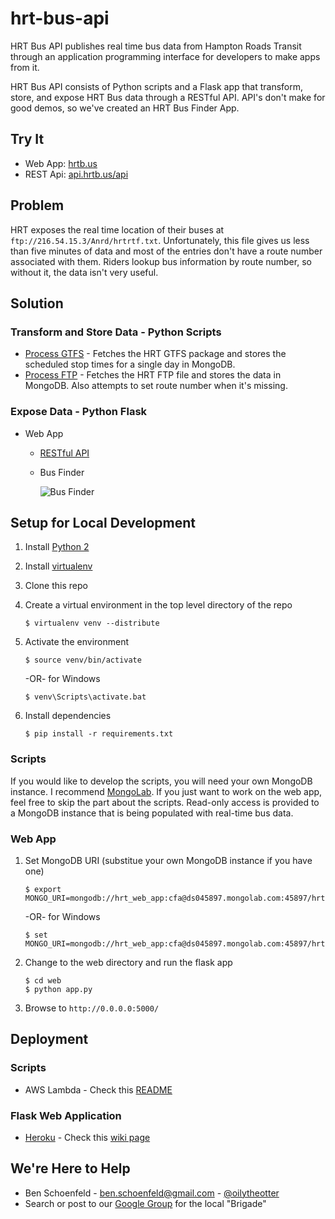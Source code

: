 # hrt-bus-api
HRT Bus API publishes real time bus data from Hampton Roads Transit through an application programming interface for developers to make apps from it.

HRT Bus API consists of Python scripts and a Flask app that transform, store, and expose HRT Bus data through a RESTful API. API's don't make for good demos, so we've created an HRT Bus Finder App.

## Try It
* Web App: [hrtb.us](http://hrtb.us)
* REST Api: [api.hrtb.us/api](http://api.hrtb.us/api/)

## Problem
HRT exposes the real time location of their buses at `ftp://216.54.15.3/Anrd/hrtrtf.txt`. Unfortunately, this file gives us less than five minutes of data and most of the entries don't have a route number associated with them. Riders lookup bus information by route number, so without it, the data isn't very useful.

## Solution

### Transform and Store Data - Python Scripts
* [Process GTFS](https://github.com/c4hrva/hrt-bus-api/tree/master/scripts/gtfs.py) - Fetches the HRT GTFS package and stores the scheduled stop times for a single day in MongoDB.
* [Process FTP](https://github.com/c4hrva/hrt-bus-api/tree/master/scripts/ftp.py) - Fetches the HRT FTP file and stores the data in MongoDB. Also attempts to set route number when it's missing.

### Expose Data - Python Flask
* Web App
    * [RESTful API](https://github.com/c4hrva/hrt-bus-api/wiki/RESTful-API)
    * Bus Finder
    
      ![Bus Finder](https://raw.github.com/bschoenfeld/hrt-bus-api/master/screenshot.png "Bus Finder")

## Setup for Local Development

1. Install [Python 2](http://wiki.python.org/moin/BeginnersGuide/Download)
2. Install [virtualenv](https://pypi.python.org/pypi/virtualenv)
3. Clone this repo
4. Create a virtual environment in the top level directory of the repo

    ```
    $ virtualenv venv --distribute
    ```
    
5. Activate the environment

    ```
    $ source venv/bin/activate
    ```
    -OR-  for Windows
    ```
    $ venv\Scripts\activate.bat
    ```    
    
6. Install dependencies

    ```
    $ pip install -r requirements.txt
    ```

### Scripts
If you would like to develop the scripts, you will need your own MongoDB instance. I recommend [MongoLab](https://mongolab.com/welcome/). If you just want to work on the web app, feel free to skip the part about the scripts. Read-only access is provided to a MongoDB instance that is being populated with real-time bus data.

### Web App

1. Set MongoDB URI (substitue your own MongoDB instance if you have one)

    ```
    $ export MONGO_URI=mongodb://hrt_web_app:cfa@ds045897.mongolab.com:45897/hrt
    ```
    -OR-  for Windows
    ```
    $ set MONGO_URI=mongodb://hrt_web_app:cfa@ds045897.mongolab.com:45897/hrt
    ```
2. Change to the web directory and run the flask app

    ```
    $ cd web
    $ python app.py 
    ```
    
3. Browse to `http://0.0.0.0:5000/`

## Deployment

### Scripts
* AWS Lambda - Check this [README](https://github.com/c4hrva/hrt-bus-api/tree/master/scripts/README.md)

### Flask Web Application
* [Heroku](http://www.heroku.com/) - Check this [wiki page](https://github.com/c4hrva/hrt-bus-api/wiki/Deploying-To-Heroku)

## We're Here to Help
* Ben Schoenfeld - ben.schoenfeld@gmail.com - [@oilytheotter](http://twitter.com/oilytheotter)
* Search or post to our [Google Group](https://groups.google.com/a/codeforamerica.org/forum/#!forum/hrva-brigade) for the local "Brigade" 
